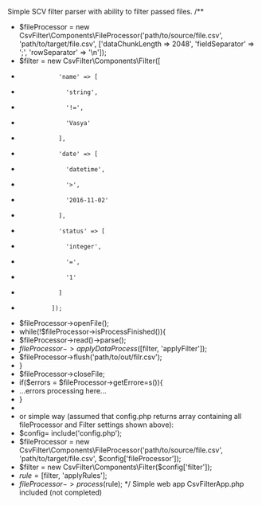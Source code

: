 Simple SCV filter parser with ability to filter passed files.
/**
 * $fileProcessor = new CsvFilter\Components\FileProcessor('path/to/source/file.csv', 'path/to/target/file.csv', ['dataChunkLength => 2048', 'fieldSeparator' => ';', 'rowSeparator' => '\n']);
 * $filter = new CsvFilter\Components\Filter([
 *                'name' => [
 *                  'string',
 *                  '!=',
 *                  'Vasya'
 *                ],
 *                'date' => [
 *                  'datetime',
 *                  '>',
 *                  '2016-11-02'
 *                ],
 *                'status' => [
 *                  'integer',
 *                  '=',
 *                  '1'
 *                ]
 *              ]);
 * $fileProcessor->openFile();
 * while(!$fileProcessor->isProcessFinished()){
 *   $fileProcessor->read()->parse();
 *   $fileProcessor->applyDataProcess([$filter, 'applyFilter']);
 *   $fileProcessor->flush('path/to/out/filr.csv');
 * }
 * $fileProcessor->closeFile;
 * if($errors = $fileProcessor->getErrore=s()){
 *   ...errors processing here...
 * }
 *
 * or simple way (assumed that config.php returns array containing all fileProcessor and Filter settings shown above):
 * $config= include('config.php');
 * $fileProcessor = new CsvFilter\Components\FileProcessor('path/to/source/file.csv', 'path/to/target/file.csv', $config['fileProcessor']);
 * $filter = new CsvFilter\Components\Filter($config['filter']);
 * $rule = [$filter, 'applyRules'];
 * $fileProcessor->process($rule);
 */
Simple web app CsvFilterApp.php included (not completed)
